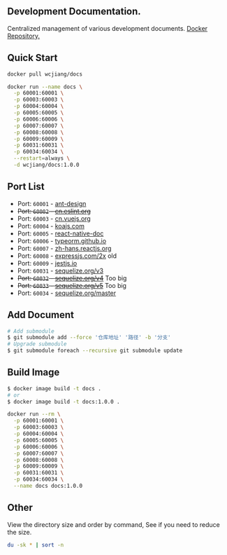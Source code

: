 Development Documentation.
----

Centralized management of various development documents. [Docker Repository.](https://hub.docker.com/r/wcjiang/docs)

## Quick Start

```bash
docker pull wcjiang/docs
```

```bash
docker run --name docs \
  -p 60001:60001 \
  -p 60003:60003 \
  -p 60004:60004 \
  -p 60005:60005 \
  -p 60006:60006 \
  -p 60007:60007 \
  -p 60008:60008 \
  -p 60009:60009 \
  -p 60031:60031 \
  -p 60034:60034 \
  --restart=always \
  -d wcjiang/docs:1.0.0
```

## Port List

- Port: `60001` - [ant-design](https://ant.design/)
- ~~Port: `60002` - [cn.eslint.org](https://cn.eslint.org/)~~
- Port: `60003` - [cn.vuejs.org](https://cn.vuejs.org/)
- Port: `60004` - [koajs.com](https://koajs.com/)
- Port: `60005` - [react-native-doc](https://facebook.github.io/react-native/)
- Port: `60006` - [typeorm.github.io](https://typeorm.io/)
- Port: `60007` - [zh-hans.reactjs.org](https://zh-hans.reactjs.org/)
- Port: `60008` - [expressjs.com/2x](http://expressjs.com/) old
- Port: `60009` - [jestjs.io](https://jestjs.io/)
- Port: `60031` - [sequelize.org/v3](https://sequelize.org/v3/)
- ~~Port: `60032` - [sequelize.org/v4](https://sequelize.org/v4/)~~ Too big
- ~~Port: `60033` - [sequelize.org/v5](https://sequelize.org/v5/)~~ Too big
- Port: `60034` - [sequelize.org/master](https://sequelize.org/)

## Add Document

```bash
# Add submodule
$ git submodule add --force '仓库地址' '路径' -b '分支'
# Upgrade submodule
$ git submodule foreach --recursive git submodule update
```

## Build Image

```bash
$ docker image build -t docs .
# or
$ docker image build -t docs:1.0.0 .
```

```bash
docker run --rm \
  -p 60001:60001 \
  -p 60003:60003 \
  -p 60004:60004 \
  -p 60005:60005 \
  -p 60006:60006 \
  -p 60007:60007 \
  -p 60008:60008 \
  -p 60009:60009 \
  -p 60031:60031 \
  -p 60034:60034 \
  --name docs docs:1.0.0
```

## Other

View the directory size and order by command, See if you need to reduce the size.

```bash
du -sk * | sort -n
```